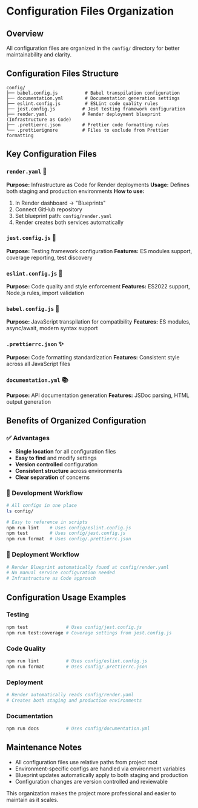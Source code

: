 # Configuration Files Organization

## Overview
All configuration files are organized in the `config/` directory for better maintainability and clarity.

## Configuration Files Structure

```
config/
├── babel.config.js          # Babel transpilation configuration
├── documentation.yml        # Documentation generation settings
├── eslint.config.js         # ESLint code quality rules
├── jest.config.js          # Jest testing framework configuration
├── render.yaml             # Render deployment blueprint (Infrastructure as Code)
├── .prettierrc.json        # Prettier code formatting rules
└── .prettierignore         # Files to exclude from Prettier formatting
```

## Key Configuration Files

### `render.yaml` 🚀
**Purpose:** Infrastructure as Code for Render deployments
**Usage:** Defines both staging and production environments
**How to use:**
1. In Render dashboard → "Blueprints"
2. Connect GitHub repository  
3. Set blueprint path: `config/render.yaml`
4. Render creates both services automatically

### `jest.config.js` 🧪
**Purpose:** Testing framework configuration
**Features:** ES modules support, coverage reporting, test discovery

### `eslint.config.js` 📏
**Purpose:** Code quality and style enforcement
**Features:** ES2022 support, Node.js rules, import validation

### `babel.config.js` 🔄
**Purpose:** JavaScript transpilation for compatibility
**Features:** ES modules, async/await, modern syntax support

### `.prettierrc.json` ✨
**Purpose:** Code formatting standardization
**Features:** Consistent style across all JavaScript files

### `documentation.yml` 📚
**Purpose:** API documentation generation
**Features:** JSDoc parsing, HTML output generation

## Benefits of Organized Configuration

### ✅ Advantages
- **Single location** for all configuration files
- **Easy to find** and modify settings
- **Version controlled** configuration
- **Consistent structure** across environments
- **Clear separation** of concerns

### 🔧 Development Workflow
```bash
# All configs in one place
ls config/

# Easy to reference in scripts
npm run lint    # Uses config/eslint.config.js
npm test        # Uses config/jest.config.js
npm run format  # Uses config/.prettierrc.json
```

### 🚀 Deployment Workflow
```bash
# Render Blueprint automatically found at config/render.yaml
# No manual service configuration needed
# Infrastructure as Code approach
```

## Configuration Usage Examples

### Testing
```bash
npm test              # Uses config/jest.config.js
npm run test:coverage # Coverage settings from jest.config.js
```

### Code Quality
```bash
npm run lint          # Uses config/eslint.config.js
npm run format        # Uses config/.prettierrc.json
```

### Deployment
```bash
# Render automatically reads config/render.yaml
# Creates both staging and production environments
```

### Documentation
```bash
npm run docs          # Uses config/documentation.yml
```

## Maintenance Notes

- All configuration files use relative paths from project root
- Environment-specific configs are handled via environment variables
- Blueprint updates automatically apply to both staging and production
- Configuration changes are version controlled and reviewable

This organization makes the project more professional and easier to maintain as it scales.
